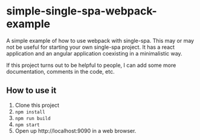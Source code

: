 # simple-single-spa-webpack-example
A simple example of how to use webpack with single-spa. This may or may not be useful for starting your own single-spa project. It has a react application and an angular application coexisting in a minimalistic way.

If this project turns out to be helpful to people, I can add some more documentation, comments in the code, etc.

## How to use it
1. Clone this project
2. `npm install`
3. `npm run build`
4. `npm start`
5. Open up http://localhost:9090 in a web browser.
